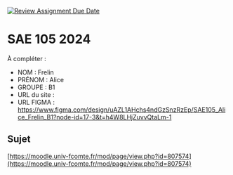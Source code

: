 [![Review Assignment Due Date](https://classroom.github.com/assets/deadline-readme-button-22041afd0340ce965d47ae6ef1cefeee28c7c493a6346c4f15d667ab976d596c.svg)](https://classroom.github.com/a/DNce7fkr)
# SAE 105 2024

À compléter :

- NOM : Frelin
- PRÉNOM : Alice
- GROUPE : B1
- URL du site :
- URL FIGMA : https://www.figma.com/design/uAZL1AHchs4ndGzSnzRzEp/SAE105_Alice_Frelin_B1?node-id=17-3&t=h4W8LHjZuvvQtaLm-1

## Sujet

[https://moodle.univ-fcomte.fr/mod/page/view.php?id=807574](https://moodle.univ-fcomte.fr/mod/page/view.php?id=807574)

